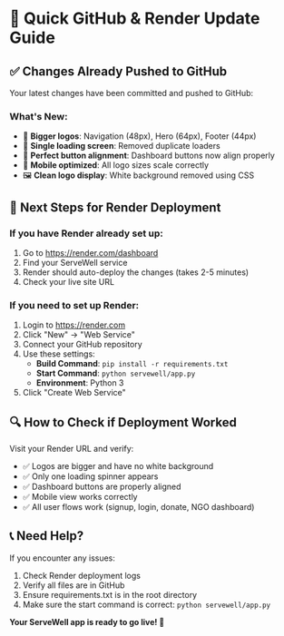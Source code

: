 # 🔄 Quick GitHub & Render Update Guide

## ✅ **Changes Already Pushed to GitHub**

Your latest changes have been committed and pushed to GitHub:

### **What's New**:
- 🎨 **Bigger logos**: Navigation (48px), Hero (64px), Footer (44px)
- 🧹 **Single loading screen**: Removed duplicate loaders
- 🎯 **Perfect button alignment**: Dashboard buttons now align properly
- 📱 **Mobile optimized**: All logo sizes scale correctly
- 🖼️ **Clean logo display**: White background removed using CSS

## 🚀 **Next Steps for Render Deployment**

### **If you have Render already set up**:
1. Go to https://render.com/dashboard
2. Find your ServeWell service
3. Render should auto-deploy the changes (takes 2-5 minutes)
4. Check your live site URL

### **If you need to set up Render**:
1. Login to https://render.com
2. Click "New" → "Web Service"
3. Connect your GitHub repository
4. Use these settings:
   - **Build Command**: `pip install -r requirements.txt`
   - **Start Command**: `python servewell/app.py`
   - **Environment**: Python 3
5. Click "Create Web Service"

## 🔍 **How to Check if Deployment Worked**

Visit your Render URL and verify:
- ✅ Logos are bigger and have no white background
- ✅ Only one loading spinner appears
- ✅ Dashboard buttons are properly aligned
- ✅ Mobile view works correctly
- ✅ All user flows work (signup, login, donate, NGO dashboard)

## 📞 **Need Help?**

If you encounter any issues:
1. Check Render deployment logs
2. Verify all files are in GitHub
3. Ensure requirements.txt is in the root directory
4. Make sure the start command is correct: `python servewell/app.py`

**Your ServeWell app is ready to go live! 🚀**
